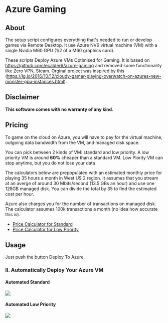 # Azure Gaming 
## About
The setup script configures everything that's needed to run or develop games via Remote Desktop. It use Azure NV6 virtual machine (VM) with a single Nvidia M60 GPU (1/2 of a M60 graphics card).

These scripts Deploy Azure VMs Optimised for Gaming. It is based on https://github.com/ecalder6/azure-gaming and removed some functionality like Zero VPN, Steam. 
Orginal project was inspired by this (https://lg.io/2016/10/12/cloudy-gamer-playing-overwatch-on-azures-new-monster-gpu-instances.html).


## Disclaimer
**This software comes with no warranty of any kind**.

## Pricing
To game on the cloud on Azure, you will have to pay for the virtual machine, outgoing data bandwidth from the VM, and managed disk space. 

You can pick between 2 kinds of VM: standard and low priority. A low priority VM is around **60%** cheaper than a standard VM. 
Low Piority VM can stop anytime, but you do not lose your data

The calculators below are prepopulated with an estimated monthly price for playing 35 hours a month in West US 2 region. It assumes that you stream at an averge of around 30 Mbits/second (13.5 GBs an hour) and use one 128GB managed disk. You can divide the total by 35 to find the estimated cost per hour.

Azure also charges you for the number of transactions on managed disk. The calculator assumes 100k transactions a month (no idea how accurate this is).

* [Price Calculator for Standard](https://azure.com/e/5479babbd37e46b68730b27e9fd1a641)
* [Price Calculator for Low Priority](https://azure.com/e/f0e1298bc0984f178ba002d3316d9974)


## Usage
Just push the button Deploy To Azure.

### II. Automatically Deploy Your Azure VM
#### Automated Standard
<a href="https://portal.azure.com/#create/Microsoft.Template/uri/https%3A%2F%2Fraw.githubusercontent.com%2FMariuszFerdyn%2Fazure-gaming%2Fmaster%2FStandard.json" target="_blank">
    <img src="http://azuredeploy.net/deploybutton.png"/>
</a>

#### Automated Low Priority
<a href="https://portal.azure.com/#create/Microsoft.Template/uri/https%3A%2F%2Fraw.githubusercontent.com%2FMariuszFerdyn%2Fazure-gaming%2Fmaster%2FLowPri.json" target="_blank">
    <img src="http://azuredeploy.net/deploybutton.png"/>
</a>
